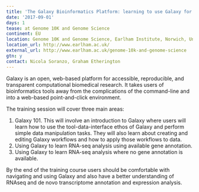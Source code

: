 ```yaml
---
title: 'The Galaxy Bioinformatics Platform: learning to use Galaxy for RNA-seq analysis'
date: '2017-09-01'
days: 1
tease: at Genome 10K and Genome Science
continent: EU
location: Genome 10K and Genome Science, Earlham Institute, Norwich, United Kingdom
location_url: http://www.earlham.ac.uk/
external_url: http://www.earlham.ac.uk/genome-10k-and-genome-science
gtn: y
contact: Nicola Soranzo, Graham Etherington
---
```

Galaxy is an open, web-based platform for accessible, reproducible, and transparent computational biomedical research. It takes users of bioinformatics tools away from the complications of the command-line and into a web-based point-and-click environment.

The training session will cover three main areas:

1. Galaxy 101. This will involve an introduction to Galaxy where users will learn how to use the tool-data-interface ethos of Galaxy and perform simple data manipulation tasks. They will also learn about creating and editing Galaxy workflows and how to apply those workflows to data.
2. Using Galaxy to learn RNA-seq analysis using available gene annotation.
3. Using Galaxy to learn RNA-seq analysis where no gene annotation is available.

By the end of the training course users should be comfortable with navigating and using Galaxy and also have a better understanding of RNAseq and de novo transcriptome annotation and expression analysis.
